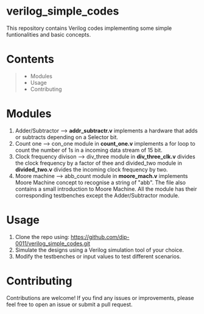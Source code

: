 # verilog_simple_codes
This repository contains Verilog codes implementing some simple funtionalities and basic concepts.

# Contents
> - Modules
> - Usage
> - Contributing

# Modules
1. Adder/Subtractor --> **addr_subtractr.v** implements a hardware that adds or subtracts depending on a Selector bit.
2. Count one --> con_one module in **count_one.v** implements a for loop to count the number of 1s in a incoming data stream of 15 bit.
3. Clock frequency divison --> div_three module in **div_three_clk.v** divides the clock frequency by a factor of thee and divided_two module in **divided_two.v** divides the incoming clock frequency by two.
4. Moore machine --> abb_count module in **moore_mach.v** implements Moore Machine concept to recognise a string of "abb". The file also contains a small introduction to Moore Machine.
  All the module has their corresponding testbenches except the Adder/Subtractor module.

# Usage
1. Clone the repo using: https://github.com/dip-0011/verilog_simple_codes.git
2. Simulate the designs using a Verilog simulation tool of your choice.
3. Modify the testbenches or input values to test different scenarios.

# Contributing 
Contributions are welcome! If you find any issues or improvements, please feel free to open an issue or submit a pull request.
